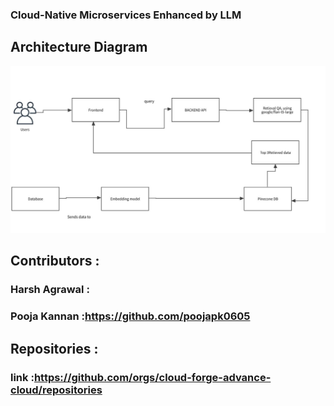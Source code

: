### Cloud-Native Microservices Enhanced by LLM
## Architecture Diagram
![Architecture Diagram](ArchitectureDiagram.jpg)

## Contributors : 
### Harsh Agrawal : 
### Pooja Kannan :https://github.com/poojapk0605

## Repositories :
### link :https://github.com/orgs/cloud-forge-advance-cloud/repositories
